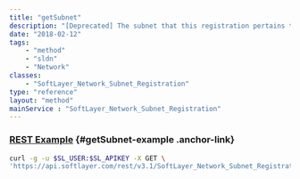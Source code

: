 ```yaml
---
title: "getSubnet"
description: "[Deprecated] The subnet that this registration pertains to."
date: "2018-02-12"
tags:
    - "method"
    - "sldn"
    - "Network"
classes:
    - "SoftLayer_Network_Subnet_Registration"
type: "reference"
layout: "method"
mainService : "SoftLayer_Network_Subnet_Registration"
---
```


### [REST Example](#getSubnet-example) <a href="/article/rest/"><i class="fas fa-question"></i></a> {#getSubnet-example .anchor-link} 
```bash
curl -g -u $SL_USER:$SL_APIKEY -X GET \
'https://api.softlayer.com/rest/v3.1/SoftLayer_Network_Subnet_Registration/{SoftLayer_Network_Subnet_RegistrationID}/getSubnet'
```
